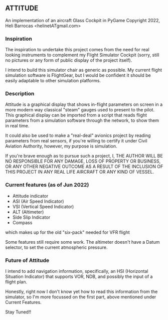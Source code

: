 ## ATTITUDE

An implementation of an aircraft Glass Cockpit in PyGame
Copyright 2022, Heli Barrocas <helinet*AT*gmail.com>

### Inspiration

The inspiration to undertake this project comes from the need for real looking instruments
to complement my Flight Simulator Cockpit (sorry, still no pictures or any form of public
display of the project itself).

I intend to build this simulator chair as generic as possible. My current flight simulation
software is FlightGear, but I would be confident it should be easily adaptable to other
simulation platforms.

### Description

Attitude is a graphical display that shows in-flight parameters on screen in a more modern
way classical "steam" gauges used to present to the pilot. This graphical display can be
imported from a script that reads flight parameters from a simulation software through the
network, to show them in real time.

It could also be used to make a "real-deal" avionics project by reading parameters from
real sensors, if you're willing to certify it under Civil Aviation Authority, however, my
purpose is simulation.

If you're brave enough as to pursue such a project,
I, THE AUTHOR WILL BE NO RESPONSIBLE FOR ANY DAMAGE, LOSS OF PROPERTY OR
BUSINESS, OR ANY OTHER NEGATIVE OUTCOME AS A RESULT OF THE INCLUSION OF THIS PROJECT IN
ANY REAL LIFE AIRCRAFT OR ANY KIND OF VESSEL.

### Current features (as of Jun 2022)

* Attitude indicator
* ASI (Air Speed Indicator)
* VSI (Vertical Speed Indicator)
* ALT (Altimeter)
* Side Slip Indicator
* Compass

which makes up for the old "six-pack" needed for VFR flight

Some features still require some work. The altimeter doesn't have a Datum selector, to
set the current atmospheric pressure.

### Future of Attitude

I intend to add navigation information, specifically, an HSI (Horizontal Situation Indicator)
that supports VOR, NDB, and possibly the input of a flight plan.

Honestly, right now I don't know yet how to read this information from the simulator, so I'm
more focussed on the first part, above mentioned under Current Features.

Stay Tuned!!
